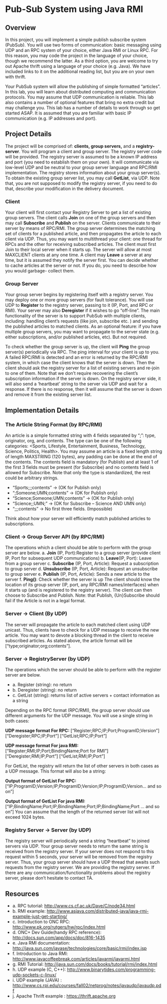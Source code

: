 # Pub-Sub System using Java RMI

## Overview
In this project, you will implement a simple publish subscribe system (PubSub). You will use two forms of communication: basic messaging using UDP and an RPC system of your choice, either Java RMI or Linux RPC. For this reason, you may code the project in the language of your choice, though we recommend the latter. As a third option, you are welcome to try out Apache thrift using a language of your choice (e.g. Java). We have included links to it on the additional reading list, but you are on your own with thrift.

Your PubSub system will allow the publishing of simple formatted “articles”. In this lab, you will learn about distributed computing and communication protocols. You may assume that UDP communication is reliable. This lab also contains a number of optional features that bring no extra credit but may challenge you. This lab has a number of details to work through so get started ASAP. It is assumed that you are familiar with basic IP communication (e.g. IP addresses and port).

## Project Details
The project will be comprised of: __clients, group servers,__ and a __registry-server__. You will program a client and group server. The registry server code will be provided. The registry server is assumed to be a known IP address and port (you need to establish them on your own). It will communicate via low-level UDP and be neutral to your group server language and RPC/RMI implementation. The registry stores information about your group server(s). To obtain the existing group server list, you may call __GetList__, via UDP. Note that, you are not supposed to modify the registry server, if you need to do that, describe your modification in the delivery document.

### Client
Your client will first contact your Registry Server to get a list of existing group servers. The client calls __Join__ on one of the group servers and then may call __Subscribe__ and __Publish__ on the server. Clients communicate to their server by means of RPC/RMI. The group server determines the matching set of clients for a published article, and then propagates the article to each client via UDP. Thus, you may want to multithread your client: one thread for RPCs and the other for receiving subscribed articles. The client must first Join to their local server when it starts up. The server will allow at most MAXCLIENT clients at any one time. A client may __Leave__ a server at any time, but it is assumed they notify the server first. You can decide whether to cache articles at the server or not. If you do, you need to describe how you would garbage- collect them.

### Group Server
Your group server begins by registering itself with a registry server. You may deploy one or more group servers (for fault tolerance). You will use UDP to __Register__ to the registry server, passing to it (IP, Port, and RPC or RMI). Your server may also __Deregister__ if it wishes to go “off-line”. The main functionality of the server is to support PubSub with multiple clients, including: handling client’s requests (like join, subscribe etc. ) and sending the published articles to matched clients. As an optional feature: if you have multiple group servers, you may want to propagate to the server state (e.g. either subscriptions, and/or published articles, etc). But not required.

To check whether the group server is up, the client will __Ping__ the group server(s) periodically via RPC. The ping interval for your client is up to you. A failed RPC/RMI is detected and an error is returned by the RPC/RMI system, in which case the client knows that the server is down. Then the client should ask the registry server for a list of existing servers and re-join to one of them. Note that we don’t require recovering the client’s subscription information if the server is down. On the registry server side, it will also send a ‘heartbeat’ string to the server via UDP and wait for a response. If there is no response, then it will assume that the server is down and remove it from the existing server list.

## Implementation Details
### The Article String Format (by RPC/RMI)
An article is a simple formatted string with 4 fields separated by “;”: type, originator, org, and contents. The type can be one of the following categories: <Sports, Lifestyle, Entertainment, Business, Technology, Science, Politics, Health>. You may assume an article is a fixed length string of length MAXSTRING (120 bytes), any padding can be done at the end of the contents. The contents field is mandatory (for Publish) and at least 1 of the first 3 fields must be present (for Subscribe) and no contents field is allowed for Subscribe. Note that only the type is standardized, the rest could be arbitrary strings.
- “Sports;;;contents” → (OK for Publish only) 
- “;Someone;UMN;contents” → (OK for Publish only) 
- “Science;Someone;UMN;contents” → (OK for Publish only) 
- “Science;;UMN;” → (OK for Subscribe – Science AND UMN only) 
- “;;;contents” → No first three fields. (Impossible)

Think about how your server will efficiently match published articles to subscriptions.

### Client → Group Server API (by RPC/RMI)
The operations which a client should be able to perform with the group server are below.
a. __Join__ (IP, Port):Register to a group server (provide client IP, Port for subsequent UDP communications)
b. __Leave__(IP, Port): Leave from a group server
c. __Subscribe__ (IP, Port, Article): Request a subscription to group server
d. __Unsubscribe__ (IP, Port, Article): Request an unsubscribe to group server
e. __Publish__ (IP, Port, Article): Sends a new article to the server
f. __Ping()__: Check whether the server is up
The client should know the location of its group server (IP, port, any RPC/RMI names/interfaces) when it starts up (and is registered to the registry server). The client can then choose to Subscribe and Publish. Note: that Publish, {Un}Subscribe should fail if the Article is not in a legal format.

### Server → Client (By UDP)
The server will propagate the article to each matched client using UDP unicast. Thus, clients have to check for a UDP message to receive the new article. You may want to devote a blocking thread in the client to receive subscribed articles. As stated above, the article format will be [“type;originator;org;contents”].

### Server → RegistryServer (by UDP)
The operations which the server should be able to perform with the register server are below.

- a. Register (string): no return
- b. Deregister (string): no return
- c. GetList (string): returns list of active servers + contact information as a string

Depending on the RPC format (RPC/RMI), the group server should use different arguments for the UDP message. You will use a single string in both cases:

__UDP message format For RPC:__
[“Register;RPC;IP;Port;ProgramID;Version”] [“Deregister;RPC;IP;Port”] [“GetList;RPC;IP;Port”]

__UDP message format For java RMI:__
[“Register;RMI;IP;Port;BindingName;Port for RMI”] [“Deregister;RMI;IP;Port”]
[“GetList;RMI;IP;Port”]

For GetList, the registry will return the list of other servers in both cases as a UDP message. This format will also be a string:

__Output format of GetList For RPC:__
[“IP;ProgramID;Version;IP;ProgramID;Version;IP;ProgramID;Version... and so on”]

__Output format of GetList For java RMI:__
[“IP;BindingName;Port;IP;BindingName;Port;IP;BindingName;Port ... and so on”] You can assume that the length of the returned server list will not exceed 1024 bytes.

### Registry Server → Server (by UDP)
The registry server will periodically send a string “heartbeat” to joined servers via UDP. Your group server needs to return the same string is received from the registry server. If your server does not respond to this request within 5 seconds, your server will be removed from the registry server. Thus, your group server should have a UDP thread that awaits such requests from the registry server.
We are providing the registry server. If there are any communication/functionality problems about the registry server, please don’t hesitate to contact TA.

## Resources
- a. RPC tutorial: http://www.cs.cf.ac.uk/Dave/C/node34.html
- b. RMI example: http://www.asjava.com/distributed-java/java-rmi-example-just-get-starting/
- c. Introduction to ONC RPC: http://www.pk.org/rutgers/hw/rpc/index.html
- d. ONC+ Dev Guide(handy RPC reference): http://docs.sun.com/app/docs/doc/816-1435
- e. Java RMI documentation: http://java.sun.com/javase/technologies/core/basic/rmi/index.jsp
- f. Introduction to Java RMI: http://www.javacoffeebreak.com/articles/javarmi/javarmi.html
- g. RMI Tutorial: http://java.sun.com/docs/books/tutorial/rmi/index.html
- h. UDP example (C, C++): http://www.binarytides.com/programming-udp-sockets-c-linux/
- i. UDP example (JAVA) : http://www.cs.rpi.edu/courses/fall02/netprog/notes/javaudp/javaudp.pdf
- j. Apache Thrift example : https://thrift.apache.org

